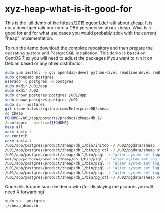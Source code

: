 # xyz-heap-what-is-it-good-for

This is the full demo of the https://2019.pgconf.de/ talk about zheap. It is not a developer talk but more a DBA perspective about zheap. What is it good for and for what use cases you would probably stick with the current "heap" implementation.

To run the demo download the complete repository and then prepare the operating system and PostgreSQL installation. This demo is based on CentOS 7 so you will need to adjust the packages if you want to run it on Debian based or any other distribution.

```bash
sudo yum install -y gcc openldap-devel python-devel readline-devel redhat-lsb bison flex perl-ExtUtils-Embed zlib-devel crypto-utils openssl-devel pam-devel libxml2-devel libxslt-devel openssh-clients bzip2 net-tools wget screen unzip sysstat xorg-x11-xauth systemd-devel bash-completion cowsay
sudo groupadd postgres
useradd -g postgres -m postgres
sudo mkdir /u01/app
sudo mkdir /u02
sudo chown postgres:postgres /u01/app
sudo chown postgres:postgres /u02
sudo su - postgres
git clone https://github.com/EnterpriseDB/zheap
cd zheap
PGHOME=/u01/app/postgres/product/zheap/db_1/
/configure --prefix=${PGHOME}
make all
make install
cd contrib
make install
/u01/app/postgres/product/zheap/db_1/bin/initdb -D /u02/pgdata/zheap
/u01/app/postgres/product/zheap/db_1/bin/pg_ctl -D /u02/pgdata/zheap start
/u01/app/postgres/product/zheap/db_1/bin/psql -c "alter system set logging_collector='on'" postgres
u01/app/postgres/product/zheap/db_1/bin/psql -c "alter system set log_truncate_on_rotation='on'" postgres
/u01/app/postgres/product/zheap/db_1/bin/psql -c "alter system set log_filename='postgresql-%a.log'" postgres
/u01/app/postgres/product/zheap/db_1/bin/psql -c "alter system set log_line_prefix='%m - %l - %p - %h - %u@%d '" postgres
/u01/app/postgres/product/zheap/db_1/bin/psql -c "alter system set log_directory='pg_log'" postgres
/u01/app/postgres/product/zheap/db_1/bin/pg_ctl -D /u02/pgdata/zheap restart -m fast
```

Once this is done start the demo with (for displaying the pictures you will need X forwarding):
```bash
sudo su - postgres
./zheap_demo.sh
```
